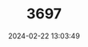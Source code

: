---
title: "3697"
category: "Cambarus hiwasseensis"
draft: false
date: 2024-02-22 13:03:49
languages:
  English: ["Hiwassee Crayfish"]
---